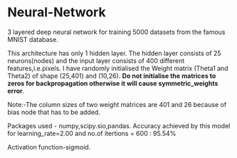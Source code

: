 # Neural-Network
 3 layered deep neural network for training 5000 datasets from the famous MNIST database.

This architecture has only 1 hidden layer. 
The hidden layer consists of 25 neurons(nodes) and the input layer consists of 400 different features,i.e.pixels.
I have randomly initialised the Weight matrix (Theta1 and Theta2) of shape (25,401) and (10,26).
<b>Do not initialise the matrices to zeros for backpropagation otherwise it will cause symmetric_weights error</b>.

Note:-The column sizes of two weight matrices are 401 and 26 because of bias node that has to be added.

Packages used - numpy,scipy.sio,pandas.
Accuracy achieved by this model for learning_rate=2.00 and no.of itertions = 600 : 95.54%

Activation function-sigmoid.
